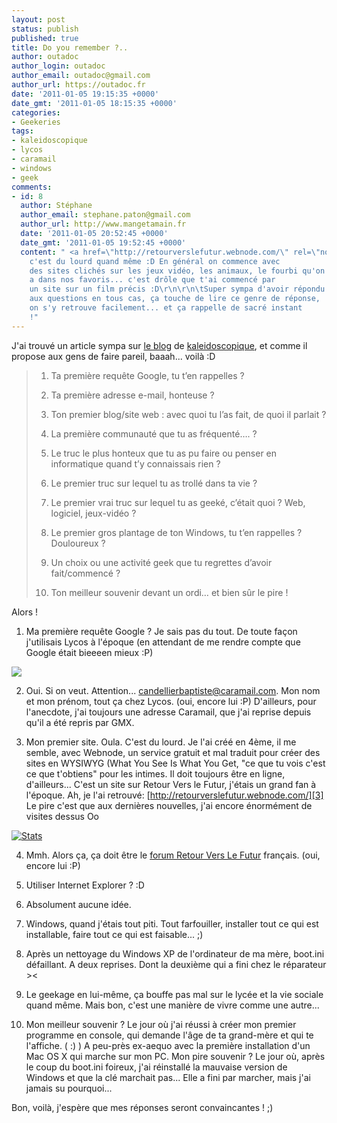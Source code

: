```yaml
---
layout: post
status: publish
published: true
title: Do you remember ?..
author: outadoc
author_login: outadoc
author_email: outadoc@gmail.com
author_url: https://outadoc.fr
date: '2011-01-05 19:15:35 +0000'
date_gmt: '2011-01-05 18:15:35 +0000'
categories:
- Geekeries
tags:
- kaleidoscopique
- lycos
- caramail
- windows
- geek
comments:
- id: 8
  author: Stéphane
  author_email: stephane.paton@gmail.com
  author_url: http://www.mangetamain.fr
  date: '2011-01-05 20:52:45 +0000'
  date_gmt: '2011-01-05 19:52:45 +0000'
  content: " <a href=\"http://retourverslefutur.webnode.com/\" rel=\"nofollow\">http://retourverslefutur.webnode.com/</a>
    c'est du lourd quand même :D En général on commence avec
    des sites clichés sur les jeux vidéo, les animaux, le fourbi qu'on
    a dans nos favoris... c'est drôle que t'ai commencé par
    un site sur un film précis :D\r\n\r\n\tSuper sympa d'avoir répondu
    aux questions en tous cas, ça touche de lire ce genre de réponse,
    on s'y retrouve facilement... et ça rappelle de sacré instant
    !"
---
```

J'ai trouvé un article sympa sur [le blog][1] de [kaleidoscopique][2], et comme il propose aux gens de faire pareil, baaah... voilà :D

> 1. Ta première requête Google, tu t’en rappelles ?
> 
> 2. Ta première adresse e-mail, honteuse ?
> 
> 3. Ton premier blog/site web : avec quoi tu l’as fait, de quoi il parlait ?
> 
> 4. La première communauté que tu as fréquenté…. ?
> 
> 5. Le truc le plus honteux que tu as pu faire ou penser en informatique quand t’y connaissais rien ?
> 
> 6. Le premier truc sur lequel tu as trollé dans ta vie ?
> 
> 7. Le premier vrai truc sur lequel tu as geeké, c’était quoi ? Web, logiciel, jeux-vidéo ?
> 
> 8. Le premier gros plantage de ton Windows, tu t’en rappelles ? Douloureux ?
> 
> 9. Un choix ou une activité geek que tu regrettes d’avoir fait/commencé ?
> 
> 10. Ton meilleur souvenir devant un ordi… et bien sûr le pire !

Alors !

1. Ma première requête Google ? Je sais pas du tout. De toute façon j'utilisais Lycos à l'époque (en attendant de me rendre compte que Google était bieeeen mieux :P)

![](https://outadoc.fr/wp-content/uploads/2011/01/logo-lycos.jpg)

2. Oui. Si on veut. Attention... candellierbaptiste@caramail.com. Mon nom et mon prénom, tout ça chez Lycos. (oui, encore lui :P) D'ailleurs, pour l'anecdote, j'ai toujours une adresse Caramail, que j'ai reprise depuis qu'il a été repris par GMX.

3. Mon premier site. Oula. C'est du lourd. Je l'ai créé en 4ème, il me semble, avec Webnode, un service gratuit et mal traduit pour créer des sites en WYSIWYG (What You See Is What You Get, "ce que tu vois c'est ce que t'obtiens" pour les intimes. Il doit toujours être en ligne, d'ailleurs... C'est un site sur Retour Vers le Futur, j'étais un grand fan à l'époque. Ah, je l'ai retrouvé: [http://retourverslefutur.webnode.com/][3] Le pire c'est que aux dernières nouvelles, j'ai encore énormément de visites dessus Oo

[![](https://outadoc.fr/wp-content/uploads/2011/01/Capture-1024x1411.png "Stats")][4]

4. Mmh. Alors ça, ça doit être le [forum Retour Vers Le Futur][5] français. (oui, encore lui :P)

5. Utiliser Internet Explorer ? :D

6. Absolument aucune idée.

7. Windows, quand j'étais tout piti. Tout farfouiller, installer tout ce qui est installable, faire tout ce qui est faisable... ;)

8. Après un nettoyage du Windows XP de l'ordinateur de ma mère, boot.ini défaillant. A deux reprises. Dont la deuxième qui a fini chez le réparateur ><

9. Le geekage en lui-même, ça bouffe pas mal sur le lycée et la vie sociale quand même. Mais bon, c'est une manière de vivre comme une autre...

10. Mon meilleur souvenir ? Le jour où j'ai réussi à créer mon premier programme en console, qui demande l'âge de ta grand-mère et qui te l'affiche. ( :) ) A peu-près ex-aequo avec la première installation d'un Mac OS X qui marche sur mon PC. Mon pire souvenir ? Le jour où, après le coup du boot.ini foireux, j'ai réinstallé la mauvaise version de Windows et que la clé marchait pas... Elle a fini par marcher, mais j'ai jamais su pourquoi...

Bon, voilà, j'espère que mes réponses seront convaincantes ! ;)

[1]: http://www.mangetamain.fr/moi-moi-moi/votre-premiere-recherche-google-votre-premier-site-web-votre-premier-mail-rappelez-vous.html
[2]: http://twitter.com/kaleidoscopique
[3]: http://retourverslefutur.webnode.com/
[4]: https://outadoc.fr/wp-content/uploads/2011/01/Capture1.png
[5]: http://www.retourverslefutur.com/forumbttf/
